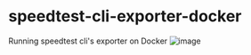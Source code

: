 # speedtest-cli-exporter-docker
Running speedtest cli's exporter on Docker 
![image](https://user-images.githubusercontent.com/88557305/136699789-350e282f-2255-4335-9c77-8424028c59a2.png)

